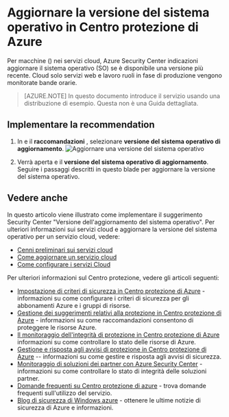 <properties
   pageTitle="Versione di aggiornamento del sistema operativo nel Centro protezione di Azure | Microsoft Azure"
   description="In questo articolo viene illustrato come implementare il suggerimento di Azure Security Center **versione del sistema operativo di aggiornamento**."
   services="security-center"
   documentationCenter="na"
   authors="TerryLanfear"
   manager="MBaldwin"
   editor=""/>

<tags
   ms.service="security-center"
   ms.devlang="na"
   ms.topic="article"
   ms.tgt_pltfrm="na"
   ms.workload="na"
   ms.date="07/29/2016"
   ms.author="terrylan"/>

# <a name="update-os-version-in-azure-security-center"></a>Aggiornare la versione del sistema operativo in Centro protezione di Azure

Per macchine () nei servizi cloud, Azure Security Center indicazioni aggiornare il sistema operativo (SO) se è disponibile una versione più recente.  Cloud solo servizi web e lavoro ruoli in fase di produzione vengono monitorate bande orarie.

> [AZURE.NOTE] In questo documento introduce il servizio usando una distribuzione di esempio.  Questa non è una Guida dettagliata.

## <a name="implement-the-recommendation"></a>Implementare la recommendation

1. In e il **raccomandazioni** , selezionare **versione del sistema operativo di aggiornamento**.
![Aggiornare una versione del sistema operativo][1]

2. Verrà aperta e il **versione del sistema operativo di aggiornamento**. Seguire i passaggi descritti in questo blade per aggiornare la versione del sistema operativo.

## <a name="see-also"></a>Vedere anche

In questo articolo viene illustrato come implementare il suggerimento Security Center "Versione dell'aggiornamento del sistema operativo". Per ulteriori informazioni sui servizi cloud e aggiornare la versione del sistema operativo per un servizio cloud, vedere:

- [Cenni preliminari sui servizi cloud](../cloud-services/cloud-services-choose-me.md)
- [Come aggiornare un servizio cloud](../cloud-services/cloud-services-update-azure-service.md)
- [Come configurare i servizi Cloud](../cloud-services/cloud-services-how-to-configure-portal.md)

Per ulteriori informazioni sul Centro protezione, vedere gli articoli seguenti:

- [Impostazione di criteri di sicurezza in Centro protezione di Azure](security-center-policies.md) - informazioni su come configurare i criteri di sicurezza per gli abbonamenti Azure e i gruppi di risorse.
- [Gestione dei suggerimenti relativi alla protezione in Centro protezione di Azure](security-center-recommendations.md) - informazioni su come raccomandazioni consentono di proteggere le risorse Azure.
- [Il monitoraggio dell'integrità di protezione in Centro protezione di Azure](security-center-monitoring.md) informazioni su come controllare lo stato delle risorse di Azure.
- [Gestione e risposta agli avvisi di protezione in Centro protezione di Azure](security-center-managing-and-responding-alerts.md) -- informazioni su come gestire e risposta agli avvisi di sicurezza.
- [Monitoraggio di soluzioni dei partner con Azure Security Center](security-center-partner-solutions.md) - informazioni su come controllare lo stato di integrità delle soluzioni partner.
- [Domande frequenti su Centro protezione di azure](security-center-faq.md) - trova domande frequenti sull'utilizzo del servizio.
- [Blog di sicurezza di Windows azure](http://blogs.msdn.com/b/azuresecurity/) - ottenere le ultime notizie di sicurezza di Azure e informazioni.

<!--Image references-->
[1]: ./media/security-center-update-os-version/update-os-version.png
